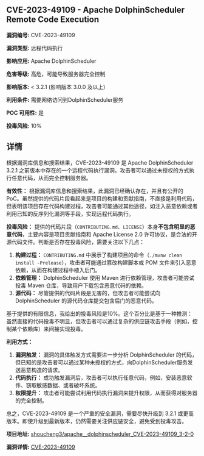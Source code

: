 ## CVE-2023-49109 - Apache DolphinScheduler Remote Code Execution

**漏洞编号:** CVE-2023-49109

**漏洞类型:** 远程代码执行

**影响应用:** Apache DolphinScheduler

**危害等级:** 高危，可能导致服务器完全控制

**影响版本:** < 3.2.1 (影响版本 3.0.0 及以上)

**利用条件:** 需要网络访问到DolphinScheduler服务

**POC 可用性:** 是

**投毒风险:** 10%

## 详情

根据漏洞库信息和搜索结果，CVE-2023-49109 是 Apache DolphinScheduler 3.2.1 之前版本中存在的一个远程代码执行漏洞。攻击者可以通过未授权的方式执行任意代码，从而完全控制服务器。

**有效性：**
根据漏洞库信息和搜索结果，此漏洞已经确认存在，并且有公开的PoC。虽然提供的代码片段看起来是项目的构建和贡献指南，不直接是利用代码，但表明该项目存在代码构建过程，攻击者可能通过其他途径，如注入恶意依赖或者利用已知的反序列化漏洞等手段，实现远程代码执行。

**投毒风险：**
提供的代码片段（`CONTRIBUTING.md`、`LICENSE`）本身**不包含明显的恶意代码**，主要内容是项目贡献指南和 Apache License 2.0 许可协议，是合法的开源代码文件。判断是否存在投毒风险，需要关注以下几点：

1.  **构建过程：** `CONTRIBUTING.md` 中展示了构建项目的命令（`./mvnw clean install -Prelease`），攻击者可能通过篡改构建脚本或 POM 文件来引入恶意依赖，从而在构建过程中植入后门。
2.  **依赖管理：** DolphinScheduler 使用 Maven 进行依赖管理，攻击者可能尝试投毒 Maven 仓库，导致用户下载包含恶意代码的依赖。
3.  **源代码：** 尽管提供的代码片段是无害的，但攻击者可能尝试向 DolphinScheduler 的源代码仓库提交包含后门的恶意代码。

基于提供的有限信息，我给出的投毒风险是10%。这个百分比是基于一种推测：虽然直接的代码投毒不明显，但攻击者可以通过复杂的供应链攻击手段（例如，控制某个依赖库）来间接实现投毒。

**利用方式：**
1.  **漏洞触发：** 漏洞的具体触发方式需要进一步分析 DolphinScheduler 的代码，但已知的是攻击者可以通过某种未授权的方式，向DolphinScheduler服务发送恶意构造的请求。
2.  **代码执行：** 成功触发漏洞后，攻击者可以执行任意代码，例如，安装恶意软件、窃取敏感数据、或者破坏系统。
3.  **权限提升：** 攻击者可能尝试利用代码执行漏洞来提升权限，从而获得对服务器的完全控制。

总之，CVE-2023-49109 是一个严重的安全漏洞，需要尽快升级到 3.2.1 或更高版本。即使升级到最新版本，仍然需要关注供应链安全，避免受到投毒攻击。

**项目地址:** [shoucheng3/apache__dolphinscheduler_CVE-2023-49109_3-2-0](https://github.com/shoucheng3/apache__dolphinscheduler_CVE-2023-49109_3-2-0)

**漏洞详情:** [CVE-2023-49109](https://nvd.nist.gov/vuln/detail/CVE-2023-49109)